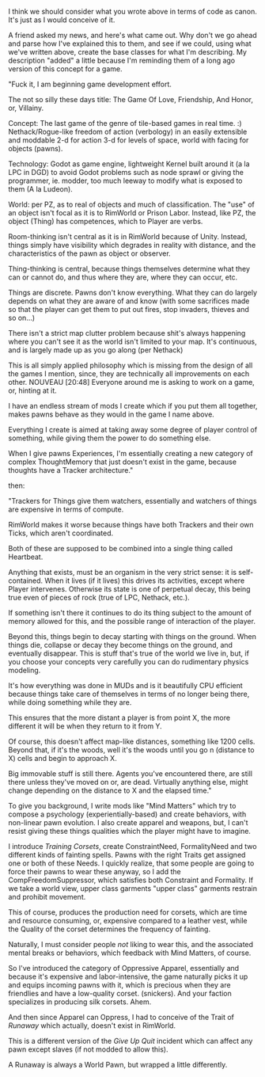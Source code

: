 I think we should consider what you wrote above in terms of code as canon. It's just as I would conceive of it.

A friend asked my news, and here's what came out. Why don't we go ahead and parse how I've explained this to them, and see if we could, using what we've written above, create the base classes for what I'm describing. My description "added" a little because I'm reminding them of a long ago version of this concept for a game.

"Fuck it, I am beginning game development effort.

The not so silly these days title: The Game Of Love, Friendship, And Honor, or, Villainy.

Concept: The last game of the genre of tile-based games in real time. :) Nethack/Rogue-like freedom of action (verbology) in an easily extensible and moddable 2-d for action 3-d for levels of space, world with facing for objects (pawns). 

Technology: Godot as game engine, lightweight Kernel built around it (a la LPC in DGD) to avoid Godot problems such as node sprawl or giving the programmer, ie. modder, too much leeway to modify what is exposed to them (A la Ludeon).

World: per PZ, as to real of objects and much of classification. The "use" of an object isn't focal as it is to RimWorld or Prison Labor. Instead, like PZ, the object (Thing) has competences, which to Player are verbs.

Room-thinking isn't central as it is in RimWorld because of Unity. Instead, things simply have visibility which degrades in reality with distance, and the characteristics of the pawn as object or observer.

Thing-thinking is central, because things themselves determine what they can or cannot do, and thus where they are, where they can occur, etc.

Things are discrete. Pawns don't know everything. What they can do largely depends on what they are aware of and know (with some sacrifices made so that the player can get them to put out fires, stop invaders, thieves and so on...)

There isn't a strict map clutter problem because shit's always happening where you can't see it as the world isn't limited to your map. It's continuous, and is largely made up as you go along (per Nethack)

This is all simply applied philosophy which is missing from the design of all the games I mention, since, they are technically all improvements on each other.
NOUVEAU
[20:48]
Everyone around me is asking to work on a game, or, hinting at it.

I have an endless stream of mods I create which if you put them all together, makes pawns behave as they would in the game I name above.

Everything I create is aimed at taking away some degree of player control of something, while giving them the power to do something else.

When I give pawns Experiences, I'm essentially creating a new category of complex ThoughtMemory that just doesn't exist in the game, because thoughts have a Tracker architecture."

then:

"Trackers for Things give them watchers, essentially and watchers of things are expensive in terms of compute.

RimWorld makes it worse because things have both Trackers and their own Ticks, which aren't coordinated.

Both of these are supposed to be combined into a single thing called Heartbeat.

Anything that exists, must be an organism in the very strict sense: it is self-contained. When it lives (if it lives) this drives its activities, except where Player intervenes. Otherwise its state is one of perpetual decay, this being true even of pieces of rock (true of LPC, Nethack, etc.).

If something isn't there it continues to do its thing subject to the amount of memory allowed for this, and the possible range of interaction of the player.

Beyond this, things begin to decay starting with things on the ground. When things die, collapse or decay they become things on the ground, and eventually disappear.
This is stuff that's true of the world we live in, but, if you choose your concepts very carefully you can do rudimentary physics modeling.

It's how everything was done in MUDs and is it beautifully CPU efficient because things take care of themselves in terms of no longer being there, while doing something while they are.

This ensures that the more distant a player is from point X, the more different it will be when they return to it from Y.

Of course, this doesn't affect map-like distances, something like 1200 cells. Beyond that, if it's the woods, well it's the woods until you go n (distance to X) cells and begin to approach X.

Big immovable stuff is still there. Agents you've encountered there, are still there unless they've moved on or, are dead. Virtually anything else, might change depending on the distance to X and the elapsed time."

To give you background, I write mods like "Mind Matters" which try to compose a psychology (experientially-based) and create behaviors, with non-linear pawn evolution. I also create apparel and weapons, but, I can't resist giving these things qualities which the player might have to imagine.

I introduce _Training Corsets_, create ConstraintNeed, FormalityNeed and two different kinds of fainting spells. Pawns with the right Traits get assigned one or both of these Needs. I quickly realize, that some people are going to force their pawns to wear these anyway, so I add the CompFreedomSuppressor, which satisfies both Constraint and Formality. If we take a world view, upper class garments "upper class" garments restrain and prohibit movement.

This of course, produces the production need for corsets, which are time and resource consuming, or, expensive compared to a leather vest, while the Quality of the corset determines the frequency of fainting.

Naturally, I must consider people _not_ liking to wear this, and the associated mental breaks or behaviors, which feedback with Mind Matters, of course.

So I've introduced the category of Oppressive Apparel, essentially and because it's expensive and labor-intensive, the game naturally picks it up and equips incoming pawns with it, which is precious when they are friendlies and have a low-quality corset. (snickers). And your faction specializes in producing silk corsets. Ahem.

And then since Apparel can Oppress, I had to conceive of the Trait of _Runaway_ which actually, doesn't exist in RimWorld.

This is a different version of the _Give Up Quit_ incident which can affect any pawn except slaves (if not modded to allow this).

A Runaway is always a World Pawn, but wrapped a little differently.